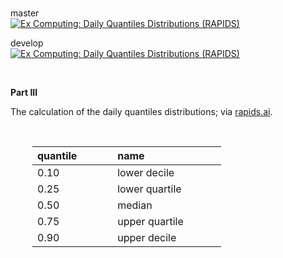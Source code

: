 <br>

master <br>
[![Ex Computing: Daily Quantiles Distributions (RAPIDS)](https://github.com/excomputing/spreads/actions/workflows/main.yml/badge.svg?branch=master)](https://github.com/excomputing/spreads/actions/workflows/main.yml)

develop <br>
[![Ex Computing: Daily Quantiles Distributions (RAPIDS)](https://github.com/excomputing/spreads/actions/workflows/main.yml/badge.svg?branch=develop)](https://github.com/excomputing/spreads/actions/workflows/main.yml)

<br>

**Part III**

The calculation of the daily quantiles distributions; via [rapids.ai](https://rapids.ai).

<br>

<table style="width: 60%; border: 0; border-spacing: 5px; margin-left: 35px">
    <colgroup>
        <col span="1" style="width: 6.5%;">
        <col span="1" style="width: 13.5%;">
    </colgroup>
    <thead><tr style="text-align: left"><th>quantile</th><th>name</th></tr></thead>
    <tr><td>0.10</td><td>lower decile</td></tr>
    <tr><td>0.25</td><td>lower quartile</td></tr>
    <tr><td>0.50</td><td>median</td></tr>
    <tr><td>0.75</td><td>upper quartile</td></tr>
    <tr><td>0.90</td><td>upper decile</td></tr>
</table>

<br>
<br>

<br>
<br>

<br>
<br>

<br>
<br>
